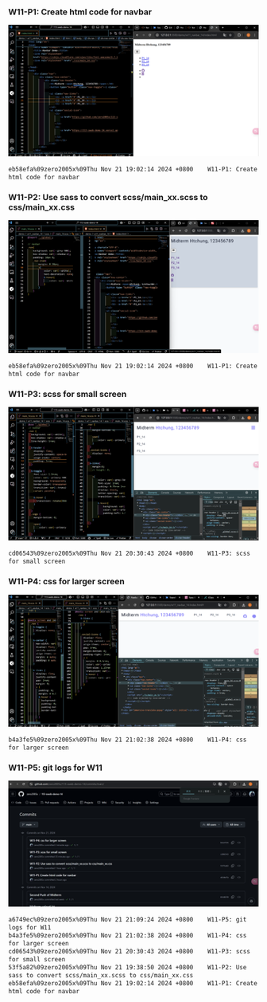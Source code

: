 ###  W11-P1: Create html code for navbar
 
![](./w11-p1.png)
 
```
eb58efa%09zero2005x%09Thu Nov 21 19:02:14 2024 +0800    W11-P1: Create html code for navbar
```


### W11-P2: Use sass to convert scss/main_xx.scss to css/main_xx.css
 
![](./w11-p2.png)

```
eb58efa%09zero2005x%09Thu Nov 21 19:02:14 2024 +0800    W11-P1: Create html code for navbar
```

### W11-P3: scss for small screen

![](./w11-p3.png)

```
cd06543%09zero2005x%09Thu Nov 21 20:30:43 2024 +0800    W11-P3: scss for small screen
```

### W11-P4: css for larger screen

![](./w11-p4.png)

```
b4a3fe5%09zero2005x%09Thu Nov 21 21:02:38 2024 +0800    W11-P4: css for larger screen
```

### W11-P5: git logs for W11

![](./w11-p5.png)

```
a6749ec%09zero2005x%09Thu Nov 21 21:09:24 2024 +0800    W11-P5: git logs for W11
b4a3fe5%09zero2005x%09Thu Nov 21 21:02:38 2024 +0800    W11-P4: css for larger screen
cd06543%09zero2005x%09Thu Nov 21 20:30:43 2024 +0800    W11-P3: scss for small screen
53f5a82%09zero2005x%09Thu Nov 21 19:38:50 2024 +0800    W11-P2: Use sass to convert scss/main_xx.scss to css/main_xx.css
eb58efa%09zero2005x%09Thu Nov 21 19:02:14 2024 +0800    W11-P1: Create html code for navbar
```